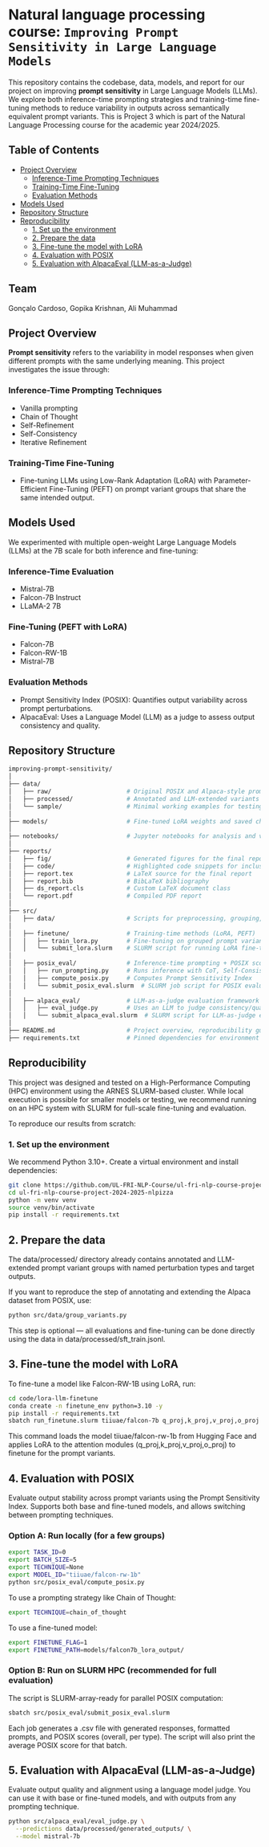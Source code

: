 # Natural language processing course: `Improving Prompt Sensitivity in Large Language Models`

This repository contains the codebase, data, models, and report for our project on improving **prompt sensitivity** in Large Language Models (LLMs). We explore both inference-time prompting strategies and training-time fine-tuning methods to reduce variability in outputs across semantically equivalent prompt variants. This is Project 3 which is part of the Natural Language Processing course for the academic year 2024/2025. 

## Table of Contents
- [Project Overview](#project-overview)
  - [Inference-Time Prompting Techniques](#inference-time-prompting-techniques)
  - [Training-Time Fine-Tuning](#training-time-fine-tuning)
  - [Evaluation Methods](#evaluation-methods)
- [Models Used](#models-used)
- [Repository Structure](#repository-structure)
- [Reproducibility](#reproducibility)
  - [1. Set up the environment](#1-set-up-the-environment)
  - [2. Prepare the data](#2-prepare-the-data)
  - [3. Fine-tune the model with LoRA](#3-fine-tune-the-model-with-lora)
  - [4. Evaluation with POSIX](#4-evaluation-with-posix)
  - [5. Evaluation with AlpacaEval (LLM-as-a-Judge)](#5-evaluation-with-alpacaeval-llm-as-a-judge)



## Team 
Gonçalo Cardoso, Gopika Krishnan, Ali Muhammad

## Project Overview

**Prompt sensitivity** refers to the variability in model responses when given different prompts with the same underlying meaning. This project investigates the issue through:

### Inference-Time Prompting Techniques

- Vanilla prompting
- Chain of Thought
- Self-Refinement
- Self-Consistency
- Iterative Refinement

### Training-Time Fine-Tuning

- Fine-tuning LLMs using Low-Rank Adaptation (LoRA) with Parameter-Efficient Fine-Tuning (PEFT) on prompt variant groups that share the same intended output.

## Models Used

We experimented with multiple open-weight Large Language Models (LLMs) at the 7B scale for both inference and fine-tuning:

### Inference-Time Evaluation
- Mistral-7B
- Falcon-7B Instruct
- LLaMA-2 7B

### Fine-Tuning (PEFT with LoRA)
- Falcon-7B
- Falcon-RW-1B
- Mistral-7B

### Evaluation Methods

- Prompt Sensitivity Index (POSIX): Quantifies output variability across prompt perturbations.
- AlpacaEval: Uses a Language Model (LLM) as a judge to assess output consistency and quality.



## Repository Structure
```graphql
improving-prompt-sensitivity/
│
├── data/
│   ├── raw/                     # Original POSIX and Alpaca-style prompt variant data
│   ├── processed/               # Annotated and LLM-extended variants with perturbation types and targets
│   └── sample/                  # Minimal working examples for testing and reproducibility
│
├── models/                      # Fine-tuned LoRA weights and saved checkpoints
│
├── notebooks/                   # Jupyter notebooks for analysis and visualization
│
├── reports/
│   ├── fig/                     # Generated figures for the final report
│   ├── code/                    # Highlighted code snippets for inclusion in LaTeX
│   ├── report.tex               # LaTeX source for the final report
│   ├── report.bib               # BibLaTeX bibliography
│   ├── ds_report.cls            # Custom LaTeX document class
│   └── report.pdf               # Compiled PDF report
│
├── src/
│   ├── data/                    # Scripts for preprocessing, grouping, and augmenting prompt variants
│
│   ├── finetune/                # Training-time methods (LoRA, PEFT)
│   │   ├── train_lora.py        # Fine-tuning on grouped prompt variants
│   │   └── submit_lora.slurm    # SLURM script for running LoRA fine-tuning on HPC
│
│   ├── posix_eval/              # Inference-time prompting + POSIX scoring
│   │   ├── run_prompting.py     # Runs inference with CoT, Self-Consistency, etc.
│   │   ├── compute_posix.py     # Computes Prompt Sensitivity Index
│   │   └── submit_posix_eval.slurm  # SLURM job script for POSIX evaluation
│
│   ├── alpaca_eval/             # LLM-as-a-judge evaluation framework
│   │   ├── eval_judge.py        # Uses an LLM to judge consistency/quality of outputs
│   │   └── submit_alpaca_eval.slurm  # SLURM script for LLM-as-judge evaluation
│
├── README.md                    # Project overview, reproducibility guide
├── requirements.txt             # Pinned dependencies for environment setup


```
## Reproducibility
This project was designed and tested on a High-Performance Computing (HPC) environment using the ARNES SLURM-based cluster. While local execution is possible for smaller models or testing, we recommend running on an HPC system with SLURM for full-scale fine-tuning and evaluation.

To reproduce our results from scratch:

### 1. Set up the environment

We recommend Python 3.10+. Create a virtual environment and install dependencies:

```bash
git clone https://github.com/UL-FRI-NLP-Course/ul-fri-nlp-course-project-2024-2025-nlpizza.git
cd ul-fri-nlp-course-project-2024-2025-nlpizza
python -m venv venv
source venv/bin/activate
pip install -r requirements.txt
```

## 2. Prepare the data

The data/processed/ directory already contains annotated and LLM-extended prompt variant groups with named perturbation types and target outputs.

If you want to reproduce the step of annotating and extending the Alpaca dataset from POSIX, use: 
```bash
python src/data/group_variants.py
```
This step is optional — all evaluations and fine-tuning can be done directly using the data in data/processed/sft_train.jsonl.

## 3. Fine-tune the model with LoRA
To fine-tune a model like Falcon-RW-1B using LoRA, run:
```bash
cd code/lora-llm-finetune
conda create -n finetune_env python=3.10 -y
pip install -r requirements.txt
sbatch run_finetune.slurm tiiuae/falcon-7b q_proj,k_proj,v_proj,o_proj
```
This command loads the model tiiuae/falcon-rw-1b from Hugging Face and applies LoRA to the attention modules (q_proj,k_proj,v_proj,o_proj) to finetune for the prompt variants. 


## 4. Evaluation with POSIX
Evaluate output stability across prompt variants using the Prompt Sensitivity Index.  Supports both base and fine-tuned models, and allows switching between prompting techniques. 

### Option A: Run locally (for a few groups)
```bash
export TASK_ID=0
export BATCH_SIZE=5
export TECHNIQUE=None
export MODEL_ID="tiiuae/falcon-rw-1b"
python src/posix_eval/compute_posix.py
```
To use a prompting strategy like Chain of Thought:
```bash
export TECHNIQUE=chain_of_thought
```
To use a fine-tuned model:
```bash
export FINETUNE_FLAG=1
export FINETUNE_PATH=models/falcon7b_lora_output/
```
### Option B: Run on SLURM HPC (recommended for full evaluation)
The script is SLURM-array-ready for parallel POSIX computation:
```bash
sbatch src/posix_eval/submit_posix_eval.slurm
```
Each job generates a .csv file with generated responses, formatted prompts, and POSIX scores (overall, per type). The script will also print the average POSIX score for that batch.

## 5. Evaluation with AlpacaEval (LLM-as-a-Judge)
Evaluate output quality and alignment using a language model judge. You can use it with base or fine-tuned models, and with outputs from any prompting technique.
```bash
python src/alpaca_eval/eval_judge.py \
  --predictions data/processed/generated_outputs/ \
  --model mistral-7b
```
